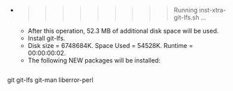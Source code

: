 * >>>>>>>>> Running inst-xtra-git-lfs.sh ...
  * After this operation, 52.3 MB of additional disk space will be used.
  * Install git-lfs.
  * Disk size = 6748684K. Space Used = 54528K. Runtime = 00:00:00:02.
  * The following NEW packages will be installed:
  ```bash
git git-lfs git-man liberror-perl
  ```
